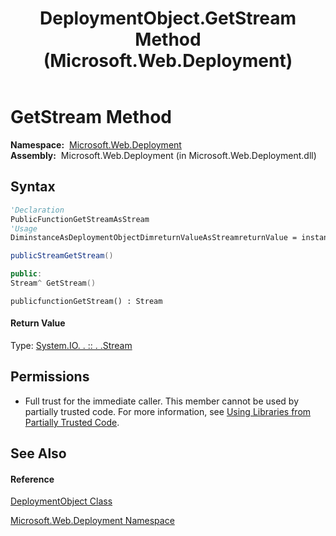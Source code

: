 ﻿---
title: DeploymentObject.GetStream Method  (Microsoft.Web.Deployment)
TOCTitle: GetStream Method
ms:assetid: M:Microsoft.Web.Deployment.DeploymentObject.GetStream
ms:mtpsurl: https://msdn.microsoft.com/en-us/library/microsoft.web.deployment.deploymentobject.getstream(v=VS.90)
ms:contentKeyID: 22754014
ms.date: 05/02/2012
mtps_version: v=VS.90
f1_keywords:
- Microsoft.Web.Deployment.DeploymentObject.GetStream
dev_langs:
- CSharp
- JScript
- VB
- c++
api_location:
- Microsoft.Web.Deployment.dll
api_name:
- Microsoft.Web.Deployment.DeploymentObject.GetStream
api_type:
- Managed
topic_type:
- apiref
- kbSyntax
product_family_name: VS
ROBOTS: INDEX,FOLLOW
---

# GetStream Method

**Namespace:**  [Microsoft.Web.Deployment](microsoft-web-deployment-namespace.md)  
**Assembly:**  Microsoft.Web.Deployment (in Microsoft.Web.Deployment.dll)

## Syntax

``` vb
'Declaration
PublicFunctionGetStreamAsStream
'Usage
DiminstanceAsDeploymentObjectDimreturnValueAsStreamreturnValue = instance.GetStream()
```

``` csharp
publicStreamGetStream()
```

``` c++
public:
Stream^ GetStream()
```

``` jscript
publicfunctionGetStream() : Stream
```

#### Return Value

Type: [System.IO. . :: . .Stream](https://msdn.microsoft.com/en-us/library/8f86tw9e\(v=vs.90\))  

## Permissions

  - Full trust for the immediate caller. This member cannot be used by partially trusted code. For more information, see [Using Libraries from Partially Trusted Code](https://msdn.microsoft.com/en-us/library/8skskf63\(v=vs.90\)).

## See Also

#### Reference

[DeploymentObject Class](deploymentobject-class-microsoft-web-deployment.md)

[Microsoft.Web.Deployment Namespace](microsoft-web-deployment-namespace.md)

